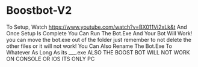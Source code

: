 # Boostbot-V2
To Setup, Watch https://www.youtube.com/watch?v=BX011Vi2xLk&t And Once Setup Is Complete You Can Run The Bot.Exe And Your Bot Will Work!
you can move the bot.exe out of the folder just remember to not delete the other files or it will not work!
You Can Also Rename The Bot.Exe To Whatever As Long As its ___.exe
ALSO THE BOOST BOT WILL NOT WORK ON CONSOLE OR IOS ITS ONLY PC 
